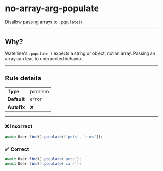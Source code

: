 # no-array-arg-populate

Disallow passing arrays to `.populate()`.

---

## Why?

Waterline's `.populate()` expects a string or object, not an array. Passing an array can lead to unexpected behavior.

---

## Rule details

|           |         |
|-----------|---------|
| **Type**    | problem |
| **Default** | `error` |
| **Autofix** | ❌      |

---

### ❌ Incorrect

```js
await User.find().populate(['pets', 'cars']);
```

### ✅ Correct

```js
await User.find().populate('pets');
await User.find().populate('cars');
```